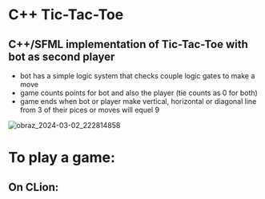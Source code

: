 # C++ Tic-Tac-Toe
## C++/SFML implementation of Tic-Tac-Toe with bot as second player
* bot has a simple logic system that checks couple logic gates to make a move
* game counts points for bot and also the player (tie counts as 0 for both)
* game ends when bot or player make vertical, horizontal or diagonal line from 3 of their pices or moves will equel 9

![obraz_2024-03-02_222814858](https://github.com/c0wie/Tic-Tac-Toe/assets/134772524/2f76d4c9-3b2a-4c15-9a86-0343ee5101e4)

# To play a game:
## On CLion:
